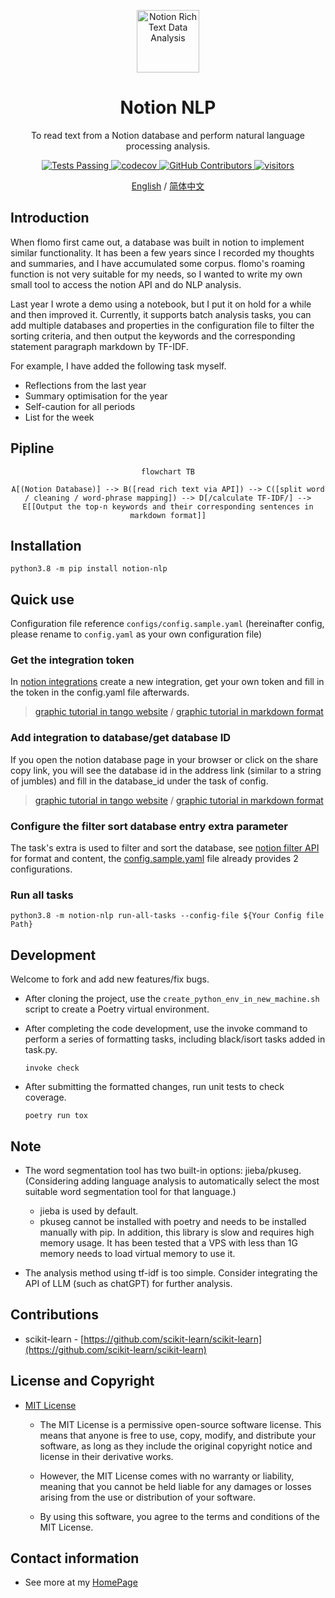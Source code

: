 <p align="center">
  <img width="100px" src="https://img.icons8.com/ios/250/FFFFFF/share-2.png" align="center" alt="Notion Rich Text Data Analysis" />
  <h1 align="center">
    Notion NLP
  </h1>
  <p align="center">
    To read text from a Notion database and perform natural language processing analysis.
  </p>
</p>

  <p align="center">
    <a href="https://github.com/dario-github/notion-nlp/actions">
      <img alt="Tests Passing" src="https://github.com/dario-github/notion-nlp/actions/workflows/main.yml/badge.svg" />
    </a>
    <a href="https://codecov.io/gh/dario-github/notion-nlp">
      <img alt="codecov" src="https://codecov.io/gh/dario-github/notion-nlp/branch/main/graph/badge.svg?token=ehzYhousD3" />
    </a>
    <a href="https://github.com/dario-github/notion-nlp/graphs/contributors">
      <img alt="GitHub Contributors" src="https://img.shields.io/github/contributors/dario-github/notion-nlp" />
    </a>
    <a href="https://visitorbadge.io/status?path=https%3A%2F%2Fgithub.com%2Fdario-github%2Fnotion-nlp">
      <img alt="visitors" src="https://api.visitorbadge.io/api/visitors?path=https%3A%2F%2Fgithub.com%2Fdario-github%2Fnotion-nlp&countColor=%2337d67a&style=flat" />
    </a>
  </p>
  
  <p align="center">
    <a href="README.md">English</a>
    /
    <a href="README.zh.md">简体中文</a>
  </p>

## Introduction

When flomo first came out, a database was built in notion to implement similar functionality. It has been a few years since I recorded my thoughts and summaries, and I have accumulated some corpus. flomo's roaming function is not very suitable for my needs, so I wanted to write my own small tool to access the notion API and do NLP analysis.

Last year I wrote a demo using a notebook, but I put it on hold for a while and then improved it. Currently, it supports batch analysis tasks, you can add multiple databases and properties in the configuration file to filter the sorting criteria, and then output the keywords and the corresponding statement paragraph markdown by TF-IDF.

For example, I have added the following task myself.

- Reflections from the last year
- Summary optimisation for the year
- Self-caution for all periods
- List for the week

## Pipline

<div style="text-align:center;">

```mermaid
flowchart TB

A[(Notion Database)] --> B([read rich text via API]) --> C([split word / cleaning / word-phrase mapping]) --> D[/calculate TF-IDF/] --> E[[Output the top-n keywords and their corresponding sentences in markdown format]]
```

</div>

## Installation

```shell
python3.8 -m pip install notion-nlp
```

## Quick use

Configuration file reference ``configs/config.sample.yaml`` (hereinafter config, please rename to ``config.yaml`` as your own configuration file)

### Get the integration token

In [notion integrations](https://www.notion.so/my-integrations/) create a new integration, get your own token and fill in the token in the config.yaml file afterwards.

> [graphic tutorial in tango website](https://app.tango.us/app/workflow/6e53c348-79b6-4ed3-8c75-46f5ddb996da?utm_source=markdown&utm_medium=markdown&utm_campaign=workflow%20export%20links) / [graphic tutorial in markdown format](./docs/tango/get_the_integration_token.md)

### Add integration to database/get database ID

If you open the notion database page in your browser or click on the share copy link, you will see the database id in the address link (similar to a string of jumbles) and fill in the database_id under the task of config.

> [graphic tutorial in tango website](https://app.tango.us/app/workflow/7e95c7df-af73-4748-9bf7-11efc8e24f2a?utm_source=markdown&utm_medium=markdown&utm_campaign=workflow%20export%20links) / [graphic tutorial in markdown format](./docs/tango/add_integration_to_database.md)

### Configure the filter sort database entry extra parameter

The task's extra is used to filter and sort the database, see [notion filter API](https://developers.notion.com/reference/post-database-query-filter#property-filter-object) for format and content, the [config.sample.yaml](./configs/config.sample.yaml) file already provides 2 configurations.

### Run all tasks

```shell
python3.8 -m notion-nlp run-all-tasks --config-file ${Your Config file Path}
```

## Development

Welcome to fork and add new features/fix bugs.

- After cloning the project, use the `create_python_env_in_new_machine.sh` script to create a Poetry virtual environment.

- After completing the code development, use the invoke command to perform a series of formatting tasks, including black/isort tasks added in task.py.
  
    ```shell
    invoke check
    ```

- After submitting the formatted changes, run unit tests to check coverage.

    ```shell
    poetry run tox

    ```

## Note

- The word segmentation tool has two built-in options: jieba/pkuseg. (Considering adding language analysis to automatically select the most suitable word segmentation tool for that language.)

  - jieba is used by default.
  - pkuseg cannot be installed with poetry and needs to be installed manually with pip. In addition, this library is slow and requires high memory usage. It has been tested that a VPS with less than 1G memory needs to load virtual memory to use it.

- The analysis method using tf-idf is too simple. Consider integrating the API of LLM (such as chatGPT) for further analysis.

## Contributions

- scikit-learn - [https://github.com/scikit-learn/scikit-learn](https://github.com/scikit-learn/scikit-learn)

## License and Copyright

- [MIT License](./LICENSE)
  - The MIT License is a permissive open-source software license. This means that anyone is free to use, copy, modify, and distribute your software, as long as they include the original copyright notice and license in their derivative works.

  - However, the MIT License comes with no warranty or liability, meaning that you cannot be held liable for any damages or losses arising from the use or distribution of your software.

  - By using this software, you agree to the terms and conditions of the MIT License.

## Contact information

- See more at my [HomePage](https://github.com/dario-github)
